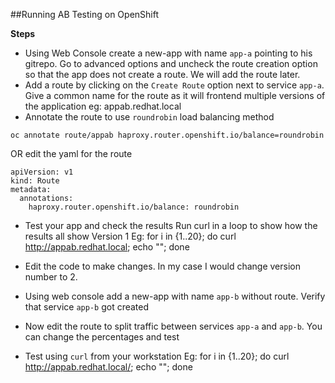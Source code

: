 ##Running AB Testing on OpenShift

**Steps**

* Using Web Console create a new-app with name `app-a` pointing to his gitrepo. Go to advanced options and uncheck the route creation option so that the app does not create a route. We will add the route later.
* Add a route by clicking on the `Create Route` option next to service `app-a`. Give a common name for the route as it will frontend multiple versions of the application eg: appab.redhat.local
*  Annotate the route to use `roundrobin` load balancing method

``` 
oc annotate route/appab haproxy.router.openshift.io/balance=roundrobin
```
OR edit the yaml for the route
``` 
apiVersion: v1
kind: Route
metadata:
  annotations:
    haproxy.router.openshift.io/balance: roundrobin
```

* Test your app and check the results
Run curl in a loop to show how the results all show Version 1
Eg: for i in {1..20}; do curl  http://appab.redhat.local; echo ""; done

* Edit the code to make changes. In my case I would change version number to 2.
* Using web console add a new-app with name `app-b` without route. Verify that service `app-b` got created
* Now edit the route to split traffic between services `app-a` and `app-b`. You can change the percentages and test
* Test using `curl` from your workstation
Eg: for i in {1..20}; do curl http://appab.redhat.local/; echo ""; done


